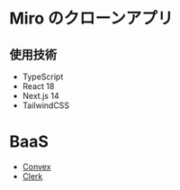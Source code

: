 # Miro のクローンアプリ

## 使用技術

- TypeScript
- React 18
- Next.js 14
- TailwindCSS

# BaaS
- [Convex](https://www.convex.dev/)
- [Clerk](https://clerk.com/)
